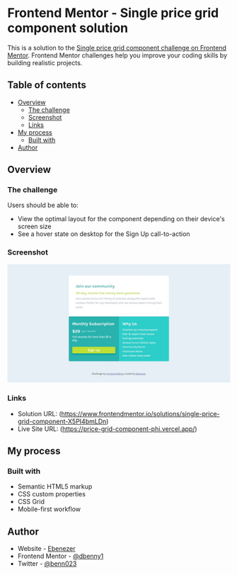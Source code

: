 # Frontend Mentor - Single price grid component solution

This is a solution to the [Single price grid component challenge on Frontend Mentor](https://www.frontendmentor.io/challenges/single-price-grid-component-5ce41129d0ff452fec5abbbc). Frontend Mentor challenges help you improve your coding skills by building realistic projects. 

## Table of contents

- [Overview](#overview)
  - [The challenge](#the-challenge)
  - [Screenshot](#screenshot)
  - [Links](#links)
- [My process](#my-process)
  - [Built with](#built-with)
- [Author](#author)


## Overview

### The challenge

Users should be able to:

- View the optimal layout for the component depending on their device's screen size
- See a hover state on desktop for the Sign Up call-to-action

### Screenshot

![](./images/Web%20capture_28-8-2023_131328_127.0.0.1.jpeg)

### Links

- Solution URL: (https://www.frontendmentor.io/solutions/single-price-grid-component-X5PI4bmLDn)
- Live Site URL: (https://price-grid-component-phi.vercel.app/)

## My process

### Built with

- Semantic HTML5 markup
- CSS custom properties
- CSS Grid
- Mobile-first workflow

## Author

- Website - [Ebenezer](https://price-grid-component-phi.vercel.app/)
- Frontend Mentor - [@dbenny1](https://www.frontendmentor.io/profile/dbenny1)
- Twitter - [@benn023](https://www.twitter.com/yourusername)